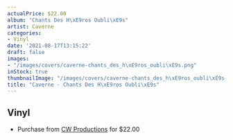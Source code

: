 ```yaml
---
actualPrice: $22.00
album: "Chants Des H\xE9ros Oubli\xE9s"
artist: Caverne
categories:
- Vinyl
date: '2021-08-17T13:15:22'
draft: false
images:
- "/images/covers/caverne-chants_des_h\xE9ros_oubli\xE9s.png"
inStock: true
thumbnailImage: "/images/covers/caverne-chants_des_h\xE9ros_oubli\xE9s-thumb.png"
title: "Caverne - Chants Des H\xE9ros Oubli\xE9s"
---
```


## Vinyl
* Purchase from [CW Productions](https://shop.cwproductions.net/products/caverne-chants-des-heros-oublies-lp) for $22.00
